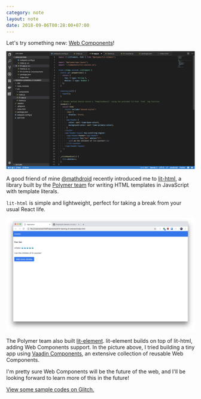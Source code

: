 ```yaml
---
category: note
layout: note
date: 2018-09-06T00:28:00+07:00
---
```


Let's try something new: [Web Components](https://developer.mozilla.org/en-US/docs/Web/Web_Components)!

![A code editor opening a `lit-element` project.](./2018-09-06-00.31.28.png)

A good friend of mine [@mathdroid](https://twitter.com/mathdroid) recently introduced me to [lit-html](https://github.com/Polymer/lit-html), a library built by the [Polymer team](https://www.polymer-project.org/) for writing HTML templates in JavaScript with template literals.

`lit-html` is simple and lightweight, perfect for taking a break from your usual React life.

![A sample `lit-element` project.](./2018-09-06-00.50.29.png)

The Polymer team also built [lit-element](https://github.com/Polymer/lit-element). lit-element builds on top of lit-html, adding Web Components support. In the picture above, I tried building a tiny app using [Vaadin Components](https://vaadin.com/components), an extensive collection of reusable Web Components.

I'm pretty sure Web Components will be the future of the web, and I'll be looking forward to learn more of this in the future!

[View some sample codes on Glitch.](https://glitch.com/edit/#!/glitch-lit-element)
